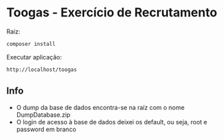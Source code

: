 # Toogas - Exercício de Recrutamento

Raíz:
```bash
composer install
```

Executar aplicação:
```bash
http://localhost/toogas
```
## Info
- O dump da base de dados encontra-se na raíz com o nome DumpDatabase.zip
- O login de acesso à base de dados deixei os default, ou seja, root e password em branco